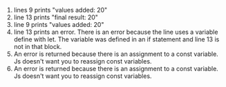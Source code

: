1. lines 9 prints "values added:  20"
2. line 13 prints "final result:  20"
3. line 9 prints "values added:  20"
4. line 13 prints an error. There is an error because the line uses a variable define with let. The variable was defined in an if statement and line 13 is not in that block.
5. An error is returned because there is an assignment to a const variable. Js doesn't want you to reassign const variables.
6. An error is returned because there is an assignment to a const variable. Js doesn't want you to reassign const variables.
